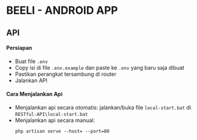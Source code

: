 BEELI - ANDROID APP 
=

API
-
#### Persiapan
- Buat file ```.env```
- Copy isi di file ```.env.example``` dan paste ke ```.env``` yang baru saja dibuat
- Pastikan perangkat tersambung di router
- Jalankan API

#### Cara Menjalankan Api
- Menjalankan api secara otomatis: jalankan/buka file ```local-start.bat``` di ```RESTful-API\local-start.bat```
- Menjalankan api secara manual:
  ```
  php artisan serve --host= --port=80
  ```
